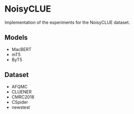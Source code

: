 # NoisyCLUE

Implementation of the experiments for the NoisyCLUE dataset.

## Models

- MacBERT
- mT5
- ByT5

## Dataset

- AFQMC
- CLUENER
- CMRC2018
- CSpider
- newstest

